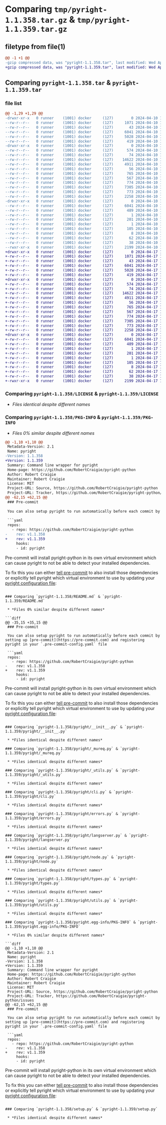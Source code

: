 # Comparing `tmp/pyright-1.1.358.tar.gz` & `tmp/pyright-1.1.359.tar.gz`

## filetype from file(1)

```diff
@@ -1 +1 @@
-gzip compressed data, was "pyright-1.1.358.tar", last modified: Wed Apr 10 11:22:10 2024, max compression
+gzip compressed data, was "pyright-1.1.359.tar", last modified: Wed Apr 17 15:16:24 2024, max compression
```

## Comparing `pyright-1.1.358.tar` & `pyright-1.1.359.tar`

### file list

```diff
@@ -1,29 +1,29 @@
-drwxr-xr-x   0 runner    (1001) docker     (127)        0 2024-04-10 11:22:10.048120 pyright-1.1.358/
--rw-r--r--   0 runner    (1001) docker     (127)     1071 2024-04-10 11:21:59.000000 pyright-1.1.358/LICENSE
--rw-r--r--   0 runner    (1001) docker     (127)       43 2024-04-10 11:21:59.000000 pyright-1.1.358/MANIFEST.in
--rw-r--r--   0 runner    (1001) docker     (127)     6041 2024-04-10 11:22:10.048120 pyright-1.1.358/PKG-INFO
--rw-r--r--   0 runner    (1001) docker     (127)     5028 2024-04-10 11:21:59.000000 pyright-1.1.358/README.md
--rw-r--r--   0 runner    (1001) docker     (127)      419 2024-04-10 11:21:59.000000 pyright-1.1.358/pyproject.toml
-drwxr-xr-x   0 runner    (1001) docker     (127)        0 2024-04-10 11:22:10.044120 pyright-1.1.358/pyright/
--rw-r--r--   0 runner    (1001) docker     (127)      574 2024-04-10 11:21:59.000000 pyright-1.1.358/pyright/__init__.py
--rw-r--r--   0 runner    (1001) docker     (127)       74 2024-04-10 11:21:59.000000 pyright-1.1.358/pyright/__main__.py
--rw-r--r--   0 runner    (1001) docker     (127)    14622 2024-04-10 11:21:59.000000 pyright-1.1.358/pyright/_mureq.py
--rw-r--r--   0 runner    (1001) docker     (127)     4911 2024-04-10 11:21:59.000000 pyright-1.1.358/pyright/_utils.py
--rw-r--r--   0 runner    (1001) docker     (127)       56 2024-04-10 11:21:59.000000 pyright-1.1.358/pyright/_version.py
--rw-r--r--   0 runner    (1001) docker     (127)      765 2024-04-10 11:21:59.000000 pyright-1.1.358/pyright/cli.py
--rw-r--r--   0 runner    (1001) docker     (127)      567 2024-04-10 11:21:59.000000 pyright-1.1.358/pyright/errors.py
--rw-r--r--   0 runner    (1001) docker     (127)      774 2024-04-10 11:21:59.000000 pyright-1.1.358/pyright/langserver.py
--rw-r--r--   0 runner    (1001) docker     (127)     7305 2024-04-10 11:21:59.000000 pyright-1.1.358/pyright/node.py
--rw-r--r--   0 runner    (1001) docker     (127)      773 2024-04-10 11:21:59.000000 pyright-1.1.358/pyright/types.py
--rw-r--r--   0 runner    (1001) docker     (127)     2258 2024-04-10 11:21:59.000000 pyright-1.1.358/pyright/utils.py
-drwxr-xr-x   0 runner    (1001) docker     (127)        0 2024-04-10 11:22:10.048120 pyright-1.1.358/pyright.egg-info/
--rw-r--r--   0 runner    (1001) docker     (127)     6041 2024-04-10 11:22:09.000000 pyright-1.1.358/pyright.egg-info/PKG-INFO
--rw-r--r--   0 runner    (1001) docker     (127)      489 2024-04-10 11:22:09.000000 pyright-1.1.358/pyright.egg-info/SOURCES.txt
--rw-r--r--   0 runner    (1001) docker     (127)        1 2024-04-10 11:22:09.000000 pyright-1.1.358/pyright.egg-info/dependency_links.txt
--rw-r--r--   0 runner    (1001) docker     (127)      201 2024-04-10 11:22:09.000000 pyright-1.1.358/pyright.egg-info/entry_points.txt
--rw-r--r--   0 runner    (1001) docker     (127)        1 2024-04-10 11:22:09.000000 pyright-1.1.358/pyright.egg-info/not-zip-safe
--rw-r--r--   0 runner    (1001) docker     (127)      105 2024-04-10 11:22:09.000000 pyright-1.1.358/pyright.egg-info/requires.txt
--rw-r--r--   0 runner    (1001) docker     (127)        8 2024-04-10 11:22:09.000000 pyright-1.1.358/pyright.egg-info/top_level.txt
--rw-r--r--   0 runner    (1001) docker     (127)       62 2024-04-10 11:21:59.000000 pyright-1.1.358/requirements.txt
--rw-r--r--   0 runner    (1001) docker     (127)       38 2024-04-10 11:22:10.048120 pyright-1.1.358/setup.cfg
--rwxr-xr-x   0 runner    (1001) docker     (127)     2199 2024-04-10 11:21:59.000000 pyright-1.1.358/setup.py
+drwxr-xr-x   0 runner    (1001) docker     (127)        0 2024-04-17 15:16:24.195836 pyright-1.1.359/
+-rw-r--r--   0 runner    (1001) docker     (127)     1071 2024-04-17 15:16:09.000000 pyright-1.1.359/LICENSE
+-rw-r--r--   0 runner    (1001) docker     (127)       43 2024-04-17 15:16:09.000000 pyright-1.1.359/MANIFEST.in
+-rw-r--r--   0 runner    (1001) docker     (127)     6041 2024-04-17 15:16:24.195836 pyright-1.1.359/PKG-INFO
+-rw-r--r--   0 runner    (1001) docker     (127)     5028 2024-04-17 15:16:09.000000 pyright-1.1.359/README.md
+-rw-r--r--   0 runner    (1001) docker     (127)      419 2024-04-17 15:16:09.000000 pyright-1.1.359/pyproject.toml
+drwxr-xr-x   0 runner    (1001) docker     (127)        0 2024-04-17 15:16:24.191836 pyright-1.1.359/pyright/
+-rw-r--r--   0 runner    (1001) docker     (127)      574 2024-04-17 15:16:09.000000 pyright-1.1.359/pyright/__init__.py
+-rw-r--r--   0 runner    (1001) docker     (127)       74 2024-04-17 15:16:09.000000 pyright-1.1.359/pyright/__main__.py
+-rw-r--r--   0 runner    (1001) docker     (127)    14622 2024-04-17 15:16:09.000000 pyright-1.1.359/pyright/_mureq.py
+-rw-r--r--   0 runner    (1001) docker     (127)     4911 2024-04-17 15:16:09.000000 pyright-1.1.359/pyright/_utils.py
+-rw-r--r--   0 runner    (1001) docker     (127)       56 2024-04-17 15:16:09.000000 pyright-1.1.359/pyright/_version.py
+-rw-r--r--   0 runner    (1001) docker     (127)      765 2024-04-17 15:16:09.000000 pyright-1.1.359/pyright/cli.py
+-rw-r--r--   0 runner    (1001) docker     (127)      567 2024-04-17 15:16:09.000000 pyright-1.1.359/pyright/errors.py
+-rw-r--r--   0 runner    (1001) docker     (127)      774 2024-04-17 15:16:09.000000 pyright-1.1.359/pyright/langserver.py
+-rw-r--r--   0 runner    (1001) docker     (127)     7305 2024-04-17 15:16:09.000000 pyright-1.1.359/pyright/node.py
+-rw-r--r--   0 runner    (1001) docker     (127)      773 2024-04-17 15:16:09.000000 pyright-1.1.359/pyright/types.py
+-rw-r--r--   0 runner    (1001) docker     (127)     2258 2024-04-17 15:16:09.000000 pyright-1.1.359/pyright/utils.py
+drwxr-xr-x   0 runner    (1001) docker     (127)        0 2024-04-17 15:16:24.195836 pyright-1.1.359/pyright.egg-info/
+-rw-r--r--   0 runner    (1001) docker     (127)     6041 2024-04-17 15:16:24.000000 pyright-1.1.359/pyright.egg-info/PKG-INFO
+-rw-r--r--   0 runner    (1001) docker     (127)      489 2024-04-17 15:16:24.000000 pyright-1.1.359/pyright.egg-info/SOURCES.txt
+-rw-r--r--   0 runner    (1001) docker     (127)        1 2024-04-17 15:16:24.000000 pyright-1.1.359/pyright.egg-info/dependency_links.txt
+-rw-r--r--   0 runner    (1001) docker     (127)      201 2024-04-17 15:16:24.000000 pyright-1.1.359/pyright.egg-info/entry_points.txt
+-rw-r--r--   0 runner    (1001) docker     (127)        1 2024-04-17 15:16:24.000000 pyright-1.1.359/pyright.egg-info/not-zip-safe
+-rw-r--r--   0 runner    (1001) docker     (127)      105 2024-04-17 15:16:24.000000 pyright-1.1.359/pyright.egg-info/requires.txt
+-rw-r--r--   0 runner    (1001) docker     (127)        8 2024-04-17 15:16:24.000000 pyright-1.1.359/pyright.egg-info/top_level.txt
+-rw-r--r--   0 runner    (1001) docker     (127)       62 2024-04-17 15:16:09.000000 pyright-1.1.359/requirements.txt
+-rw-r--r--   0 runner    (1001) docker     (127)       38 2024-04-17 15:16:24.195836 pyright-1.1.359/setup.cfg
+-rwxr-xr-x   0 runner    (1001) docker     (127)     2199 2024-04-17 15:16:09.000000 pyright-1.1.359/setup.py
```

### Comparing `pyright-1.1.358/LICENSE` & `pyright-1.1.359/LICENSE`

 * *Files identical despite different names*

### Comparing `pyright-1.1.358/PKG-INFO` & `pyright-1.1.359/PKG-INFO`

 * *Files 0% similar despite different names*

```diff
@@ -1,10 +1,10 @@
 Metadata-Version: 2.1
 Name: pyright
-Version: 1.1.358
+Version: 1.1.359
 Summary: Command line wrapper for pyright
 Home-page: https://github.com/RobertCraigie/pyright-python
 Author: Robert Craigie
 Maintainer: Robert Craigie
 License: MIT
 Project-URL: Source, https://github.com/RobertCraigie/pyright-python
 Project-URL: Tracker, https://github.com/RobertCraigie/pyright-python/issues
@@ -62,15 +62,15 @@
 ### Pre-commit
 
 You can also setup pyright to run automatically before each commit by setting up [pre-commit](https://pre-commit.com) and registering pyright in your `.pre-commit-config.yaml` file
 
 ```yaml
 repos:
   - repo: https://github.com/RobertCraigie/pyright-python
-    rev: v1.1.358
+    rev: v1.1.359
     hooks:
     - id: pyright
 ```
 
 Pre-commit will install pyright-python in its own virtual environment which can cause pyright to not be able to detect your installed dependencies.
 
 To fix this you can either [tell pre-commit](https://pre-commit.com/#config-additional_dependencies) to also install those dependencies or explicitly tell pyright which virtual environment to use by updating your [pyright configuration file](https://github.com/microsoft/pyright/blob/main/docs/configuration.md):
```

### Comparing `pyright-1.1.358/README.md` & `pyright-1.1.359/README.md`

 * *Files 0% similar despite different names*

```diff
@@ -35,15 +35,15 @@
 ### Pre-commit
 
 You can also setup pyright to run automatically before each commit by setting up [pre-commit](https://pre-commit.com) and registering pyright in your `.pre-commit-config.yaml` file
 
 ```yaml
 repos:
   - repo: https://github.com/RobertCraigie/pyright-python
-    rev: v1.1.358
+    rev: v1.1.359
     hooks:
     - id: pyright
 ```
 
 Pre-commit will install pyright-python in its own virtual environment which can cause pyright to not be able to detect your installed dependencies.
 
 To fix this you can either [tell pre-commit](https://pre-commit.com/#config-additional_dependencies) to also install those dependencies or explicitly tell pyright which virtual environment to use by updating your [pyright configuration file](https://github.com/microsoft/pyright/blob/main/docs/configuration.md):
```

### Comparing `pyright-1.1.358/pyright/__init__.py` & `pyright-1.1.359/pyright/__init__.py`

 * *Files identical despite different names*

### Comparing `pyright-1.1.358/pyright/_mureq.py` & `pyright-1.1.359/pyright/_mureq.py`

 * *Files identical despite different names*

### Comparing `pyright-1.1.358/pyright/_utils.py` & `pyright-1.1.359/pyright/_utils.py`

 * *Files identical despite different names*

### Comparing `pyright-1.1.358/pyright/cli.py` & `pyright-1.1.359/pyright/cli.py`

 * *Files identical despite different names*

### Comparing `pyright-1.1.358/pyright/errors.py` & `pyright-1.1.359/pyright/errors.py`

 * *Files identical despite different names*

### Comparing `pyright-1.1.358/pyright/langserver.py` & `pyright-1.1.359/pyright/langserver.py`

 * *Files identical despite different names*

### Comparing `pyright-1.1.358/pyright/node.py` & `pyright-1.1.359/pyright/node.py`

 * *Files identical despite different names*

### Comparing `pyright-1.1.358/pyright/types.py` & `pyright-1.1.359/pyright/types.py`

 * *Files identical despite different names*

### Comparing `pyright-1.1.358/pyright/utils.py` & `pyright-1.1.359/pyright/utils.py`

 * *Files identical despite different names*

### Comparing `pyright-1.1.358/pyright.egg-info/PKG-INFO` & `pyright-1.1.359/pyright.egg-info/PKG-INFO`

 * *Files 0% similar despite different names*

```diff
@@ -1,10 +1,10 @@
 Metadata-Version: 2.1
 Name: pyright
-Version: 1.1.358
+Version: 1.1.359
 Summary: Command line wrapper for pyright
 Home-page: https://github.com/RobertCraigie/pyright-python
 Author: Robert Craigie
 Maintainer: Robert Craigie
 License: MIT
 Project-URL: Source, https://github.com/RobertCraigie/pyright-python
 Project-URL: Tracker, https://github.com/RobertCraigie/pyright-python/issues
@@ -62,15 +62,15 @@
 ### Pre-commit
 
 You can also setup pyright to run automatically before each commit by setting up [pre-commit](https://pre-commit.com) and registering pyright in your `.pre-commit-config.yaml` file
 
 ```yaml
 repos:
   - repo: https://github.com/RobertCraigie/pyright-python
-    rev: v1.1.358
+    rev: v1.1.359
     hooks:
     - id: pyright
 ```
 
 Pre-commit will install pyright-python in its own virtual environment which can cause pyright to not be able to detect your installed dependencies.
 
 To fix this you can either [tell pre-commit](https://pre-commit.com/#config-additional_dependencies) to also install those dependencies or explicitly tell pyright which virtual environment to use by updating your [pyright configuration file](https://github.com/microsoft/pyright/blob/main/docs/configuration.md):
```

### Comparing `pyright-1.1.358/setup.py` & `pyright-1.1.359/setup.py`

 * *Files identical despite different names*

